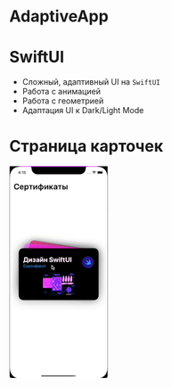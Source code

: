 # AdaptiveApp

# SwiftUI

- Сложный, адаптивный UI на `SwiftUI`
- Работа с анимацией
- Работа с геометрией
- Адаптация UI к Dark/Light Mode

# Страница карточек
![CardsScreen.gif…](https://github.com/kslive/AdaptiveApp/blob/main/CardsScreen.gif)

